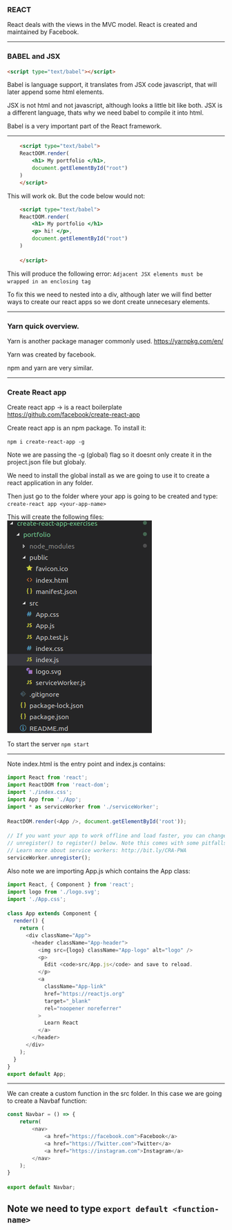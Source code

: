 ### REACT
React deals with the views in the MVC model. React is created and maintained by Facebook.

---


### BABEL and JSX
``` html
<script type="text/babel"></script>
```

Babel is language support, it translates from JSX code javascript, that will later append some html elements. 

JSX is not html and not javascript, although looks a little bit like both. JSX is a different language, thats why we need babel to compile it into html.

Babel is a very important part of the React framework. 



---

```html
    <script type="text/babel">
    ReactDOM.render(
        <h1> My portfolio </h1>,
        document.getElementById("root")
    )
    </script>
```

This will work ok. But the code below would not:


```html
    <script type="text/babel">
    ReactDOM.render(
        <h1> My portfolio </h1>
        <p> hi! </p>,
        document.getElementById("root")
    )
    
    </script>
```

This will produce the following error:
`Adjacent JSX elements must be wrapped in an enclosing tag`

To fix this we need to nested into a div, although later we will find better ways to create our react apps so we dont create unnecesary elements. 

---
### Yarn quick overview.
Yarn is another package manager commonly used. 
https://yarnpkg.com/en/

Yarn was created by facebook. 

npm and yarn are very similar. 

---
### Create React app
Create react app -> is a react boilerplate
https://github.com/facebook/create-react-app

Create react app is an npm package. To install it:

`npm i create-react-app -g`

Note we are passing the -g (global) flag so it doesnt only create it in the project.json file but globaly. 

We need to install the global install as we are going to use it to create a react application in any folder. 

Then just go to the folder where your app is going to be created and type:
`create-react app <your-app-name>`

This will create the following files:
![](2018-12-10-11-54-30.png)

To start the server
`npm start`

---

Note index.html is the entry point and index.js contains:

```javascript
import React from 'react';
import ReactDOM from 'react-dom';
import './index.css';
import App from './App';
import * as serviceWorker from './serviceWorker';

ReactDOM.render(<App />, document.getElementById('root'));

// If you want your app to work offline and load faster, you can change
// unregister() to register() below. Note this comes with some pitfalls.
// Learn more about service workers: http://bit.ly/CRA-PWA
serviceWorker.unregister();
```

Also note we are importing App.js which contains the App class:

```javascript
import React, { Component } from 'react';
import logo from './logo.svg';
import './App.css';

class App extends Component {
  render() {
    return (
      <div className="App">
        <header className="App-header">
          <img src={logo} className="App-logo" alt="logo" />
          <p>
            Edit <code>src/App.js</code> and save to reload.
          </p>
          <a
            className="App-link"
            href="https://reactjs.org"
            target="_blank"
            rel="noopener noreferrer"
          >
            Learn React
          </a>
        </header>
      </div>
    );
  }
}
export default App;
```

---
We can create a custom function in the src folder. In this case we are going to create a Navbaf function:

```javascript   
const Navbar = () => {
    return( 
        <nav> 
            <a href="https://facebook.com">Facebook</a>
            <a href="https://Twitter.com">Twitter</a> 
            <a href="https://instagram.com">Instagram</a> 
        </nav>
    );
}

export default Navbar;
```

Note we need to type `export default <function-name>`
---
